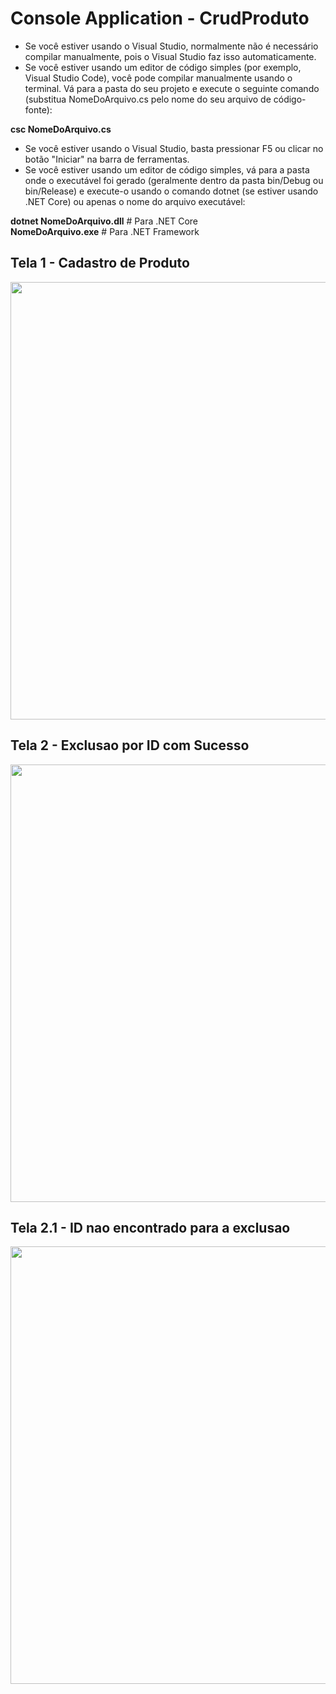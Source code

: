 # Console Application - CrudProduto

* Se você estiver usando o Visual Studio, normalmente não é necessário compilar manualmente, pois o Visual Studio faz isso automaticamente.
* Se você estiver usando um editor de código simples (por exemplo, Visual Studio Code), você pode compilar manualmente usando o terminal. 
Vá para a pasta do seu projeto e execute o seguinte comando (substitua NomeDoArquivo.cs pelo nome do seu arquivo de código-fonte):

**csc NomeDoArquivo.cs**

* Se você estiver usando o Visual Studio, basta pressionar F5 ou clicar no botão "Iniciar" na barra de ferramentas.
* Se você estiver usando um editor de código simples, vá para a pasta onde o executável foi gerado (geralmente dentro da pasta bin/Debug ou bin/Release) e 
execute-o usando o comando dotnet (se estiver usando .NET Core) ou apenas o nome do arquivo executável:

**dotnet NomeDoArquivo.dll**   # Para .NET Core <br />
**NomeDoArquivo.exe**          # Para .NET Framework



##  Tela 1 - Cadastro de Produto
<div align="center">
<img src="https://github.com/harrisonmk/CrudProduto/assets/20427134/99a4341f-7373-4095-a9ba-e5e540a3869c.jpg" width="700px" />
</div>

##  Tela 2 - Exclusao por ID com Sucesso
<div align="center">
<img src="https://github.com/harrisonmk/CrudProduto/assets/20427134/71d45637-c5df-4042-b28d-514eb6e9f9c5.jpg" width="700px" />
</div>

##  Tela 2.1 - ID nao encontrado para a exclusao
<div align="center">
<img src="https://github.com/harrisonmk/CrudProduto/assets/20427134/6a22a14b-70df-41bb-a709-3795ab8bdd49.jpg" width="700px" />
</div>
